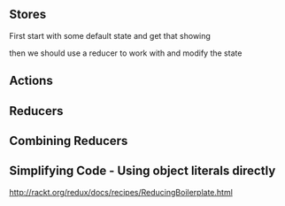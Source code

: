 ## Stores
First start with some default state and get that showing

then we should use a reducer to work with and modify the state

## Actions

## Reducers

## Combining Reducers


## Simplifying Code - Using object literals directly

http://rackt.org/redux/docs/recipes/ReducingBoilerplate.html
